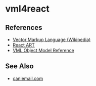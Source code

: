 # vml4react

## References

- [Vector Markup Language (Wikipedia)](https://en.wikipedia.org/wiki/Vector_Markup_Language)
- [React ART](https://github.com/facebook/react/tree/main/packages/react-art)
- [VML Object Model Reference](https://learn.microsoft.com/en-us/windows/win32/vml/msdn-online-vector-markup-language-object-model-reference)

## See Also

- [caniemail.com](https://www.caniemail.com/)
